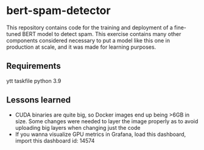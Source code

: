 bert-spam-detector
====

This repository contains code for the training and deployment of a fine-tuned BERT model to detect spam. This exercise contains many other components considered necessary to put a model like this one in production at scale, and it was made for learning purposes.


## Requirements

ytt
taskfile
python 3.9



## Lessons learned

- CUDA binaries are quite big, so Docker images end up being >6GB in size. Some changes were needed to layer the image properly as to avoid uploading big layers when changing just the code
- If you wanna visualize GPU metrics in Grafana, load this dashboard, import this dashboard id: 14574